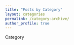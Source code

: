```yaml
---
title: "Posts by Category"
layout: categories
permalink: /category-archive/
author_profile: true
---
```


Category